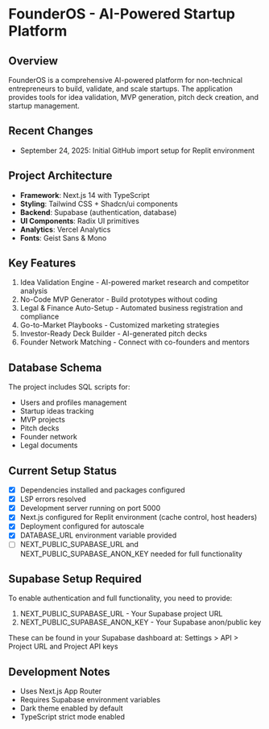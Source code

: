 # FounderOS - AI-Powered Startup Platform

## Overview
FounderOS is a comprehensive AI-powered platform for non-technical entrepreneurs to build, validate, and scale startups. The application provides tools for idea validation, MVP generation, pitch deck creation, and startup management.

## Recent Changes
- September 24, 2025: Initial GitHub import setup for Replit environment

## Project Architecture
- **Framework**: Next.js 14 with TypeScript
- **Styling**: Tailwind CSS + Shadcn/ui components
- **Backend**: Supabase (authentication, database)
- **UI Components**: Radix UI primitives
- **Analytics**: Vercel Analytics
- **Fonts**: Geist Sans & Mono

## Key Features
1. Idea Validation Engine - AI-powered market research and competitor analysis
2. No-Code MVP Generator - Build prototypes without coding
3. Legal & Finance Auto-Setup - Automated business registration and compliance
4. Go-to-Market Playbooks - Customized marketing strategies
5. Investor-Ready Deck Builder - AI-generated pitch decks
6. Founder Network Matching - Connect with co-founders and mentors

## Database Schema
The project includes SQL scripts for:
- Users and profiles management
- Startup ideas tracking
- MVP projects
- Pitch decks
- Founder network
- Legal documents

## Current Setup Status
- [x] Dependencies installed and packages configured
- [x] LSP errors resolved 
- [x] Development server running on port 5000
- [x] Next.js configured for Replit environment (cache control, host headers)
- [x] Deployment configured for autoscale
- [x] DATABASE_URL environment variable provided
- [ ] NEXT_PUBLIC_SUPABASE_URL and NEXT_PUBLIC_SUPABASE_ANON_KEY needed for full functionality

## Supabase Setup Required
To enable authentication and full functionality, you need to provide:
1. NEXT_PUBLIC_SUPABASE_URL - Your Supabase project URL
2. NEXT_PUBLIC_SUPABASE_ANON_KEY - Your Supabase anon/public key

These can be found in your Supabase dashboard at:
Settings > API > Project URL and Project API keys

## Development Notes
- Uses Next.js App Router
- Requires Supabase environment variables
- Dark theme enabled by default
- TypeScript strict mode enabled